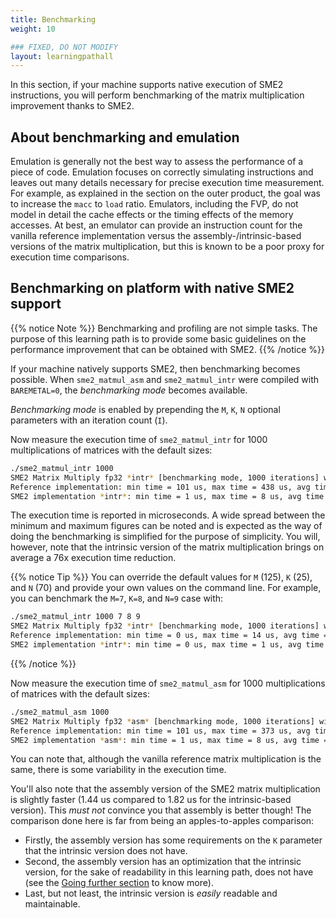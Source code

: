 ```yaml
---
title: Benchmarking
weight: 10

### FIXED, DO NOT MODIFY
layout: learningpathall
---
```


In this section, if your machine supports native execution of SME2 instructions,
you will perform benchmarking of the matrix multiplication improvement thanks to
SME2.

## About benchmarking and emulation

Emulation is generally not the best way to assess the performance of a piece of
code. Emulation focuses on correctly simulating instructions and leaves out many
details necessary for precise execution time measurement. For example, as
explained in the section on the outer product, the goal was to increase the
`macc` to `load` ratio. Emulators, including the FVP, do not model in detail the
cache effects or the timing effects of the memory accesses. At best, an emulator
can provide an instruction count for the vanilla reference implementation versus
the assembly-/intrinsic-based versions of the matrix multiplication, but this is
known to be a poor proxy for execution time comparisons.

## Benchmarking on platform with native SME2 support

{{% notice Note %}}
Benchmarking and profiling are not simple tasks. The purpose of this learning path
is to provide some basic guidelines on the performance improvement that can be
obtained with SME2.
{{% /notice %}}

If your machine natively supports SME2, then benchmarking becomes possible. When
`sme2_matmul_asm` and `sme2_matmul_intr` were compiled with `BAREMETAL=0`, the
*benchmarking mode* becomes available.

*Benchmarking mode* is enabled by prepending the `M`, `K`, `N` optional
parameters with an iteration count (`I`).

Now measure the execution time of `sme2_matmul_intr` for 1000 multiplications of
matrices with the default sizes:

```BASH { output_lines="2-4"}
./sme2_matmul_intr 1000
SME2 Matrix Multiply fp32 *intr* [benchmarking mode, 1000 iterations] with M=125, K=70, N=35
Reference implementation: min time = 101 us, max time = 438 us, avg time = 139.42 us
SME2 implementation *intr*: min time = 1 us, max time = 8 us, avg time = 1.82 us
```

The execution time is reported in microseconds. A wide spread between the
minimum and maximum figures can be noted and is expected as the way of doing the
benchmarking is simplified for the purpose of simplicity. You will, however,
note that the intrinsic version of the matrix multiplication brings on average a
76x execution time reduction.

{{% notice Tip %}}
You can override the default values for `M` (125), `K` (25), and `N` (70) and
provide your own values on the command line. For example, you can benchmark the
`M=7`, `K=8`, and `N=9` case with:

```BASH { output_lines="2-4"}
./sme2_matmul_intr 1000 7 8 9
SME2 Matrix Multiply fp32 *intr* [benchmarking mode, 1000 iterations] with M=7, K=8, N=9
Reference implementation: min time = 0 us, max time = 14 us, avg time = 0.93 us
SME2 implementation *intr*: min time = 0 us, max time = 1 us, avg time = 0.61 us
```
{{% /notice %}}

Now measure the execution time of `sme2_matmul_asm` for 1000 multiplications of
matrices with the default sizes:

```BASH { output_lines="2-4"}
./sme2_matmul_asm 1000
SME2 Matrix Multiply fp32 *asm* [benchmarking mode, 1000 iterations] with M=125, K=70, N=35
Reference implementation: min time = 101 us, max time = 373 us, avg time = 136.49 us
SME2 implementation *asm*: min time = 1 us, max time = 8 us, avg time = 1.44 us
```

You can note that, although the vanilla reference matrix multiplication is the
same, there is some variability in the execution time.

You'll also note that the assembly version of the SME2 matrix multiplication is
slightly faster (1.44 us compared to 1.82 us for the intrinsic-based version).
This *must not* convince you that assembly is better though! The comparison done
here is far from being an apples-to-apples comparison:
- Firstly, the assembly version has some requirements on the `K` parameter that
  the intrinsic version does not have.
- Second, the assembly version has an optimization that the intrinsic version,
  for the sake of readability in this learning path, does not have (see the
  [Going further
  section](/learning-paths/cross-platform/multiplying-matrices-with-sme2/10-going-further/)
  to know more).
- Last, but not least, the intrinsic version is *easily* readable and
  maintainable.